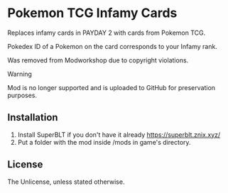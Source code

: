 # Pokemon TCG Infamy Cards

Replaces infamy cards in PAYDAY 2 with cards from Pokemon TCG.

Pokedex ID of a Pokemon on the card corresponds to your Infamy rank.

Was removed from Modworkshop due to copyright violations.

> [!WARNING]
> Mod is no longer supported and is uploaded to GitHub for preservation purposes.

## Installation

1. Install SuperBLT if you don't have it already https://superblt.znix.xyz/
2. Put a folder with the mod inside /mods in game's directory.

## License

The Unlicense, unless stated otherwise.
